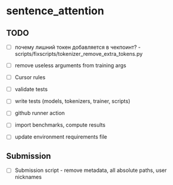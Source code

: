 # sentence_attention

## TODO

- [ ] почему лишний токен добавляется в чекпоинт? - scripts/fixscripts/tokenizer_remove_extra_tokens.py
- [ ] remove useless arguments from training args
- [ ] Cursor rules
- [ ] validate tests
- [ ] write tests (models, tokenizers, trainer, scripts)
- [ ] github runner action
- [ ] import benchmarks, compute results
- [ ] update environment requirements file


## Submission

- [ ] Submission script - remove metadata, all absolute paths, user nicknames